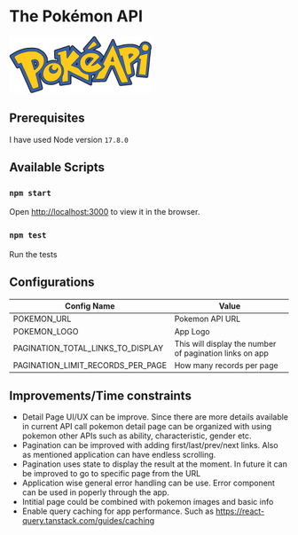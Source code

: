 # The Pokémon API

![pokemon](https://github.com/llcoollasa/pokemonapi/blob/main/public/pokeapi_256.png)
 

## Prerequisites

I have used Node version `17.8.0`

## Available Scripts 

### `npm start`
 
Open [http://localhost:3000](http://localhost:3000) to view it in the browser. 

### `npm test`
Run the tests
 
## Configurations
| Config Name                       | Value                                                     |
| ----------------------------------| --------------------------------------------------------- |
| POKEMON_URL                       | Pokemon API URL                                           |
| POKEMON_LOGO                      | App Logo                                                  |
| PAGINATION_TOTAL_LINKS_TO_DISPLAY | This will display the number of pagination links on app   |
| PAGINATION_LIMIT_RECORDS_PER_PAGE | How many records per page                                 |

 ## Improvements/Time constraints

 - Detail Page UI/UX can be improve. Since there are more details available in current API call pokemon detail page can be organized with using pokemon other APIs such as ability, characteristic, gender etc. 
 - Pagination can be improved with adding first/last/prev/next links. Also as mentioned application can have endless scrolling.
 - Pagination uses state to display the result at the moment. In future it can be improved to go to specific page from the URL
 - Application wise general error handling can be use. Error component can be used in poperly through the app.
 - Intitial page could be combined with pokemon images and basic info
 - Enable query caching for app performance. Such as https://react-query.tanstack.com/guides/caching
 
